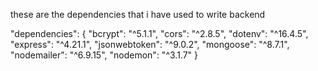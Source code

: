 these are the dependencies that i have used to write backend

"dependencies": {
"bcrypt": "^5.1.1",
"cors": "^2.8.5",
"dotenv": "^16.4.5",
"express": "^4.21.1",
"jsonwebtoken": "^9.0.2",
"mongoose": "^8.7.1",
"nodemailer": "^6.9.15",
"nodemon": "^3.1.7"
}
